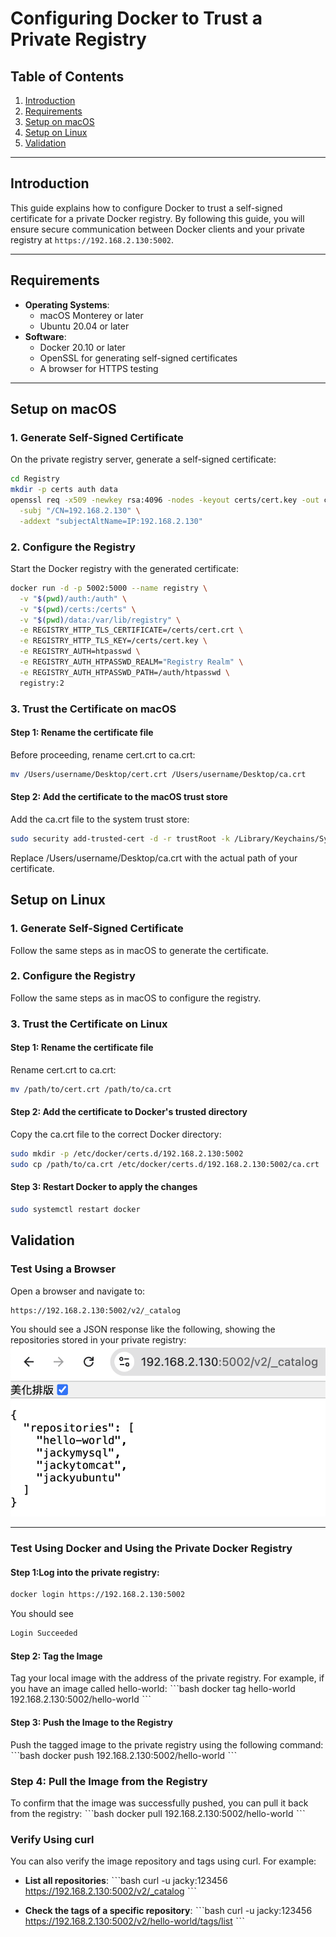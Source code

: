 # Configuring Docker to Trust a Private Registry

## Table of Contents
1. [Introduction](#introduction)
2. [Requirements](#requirements)
3. [Setup on macOS](#setup-on-macos)
4. [Setup on Linux](#setup-on-linux)
5. [Validation](#validation)

---

## Introduction

This guide explains how to configure Docker to trust a self-signed certificate for a private Docker registry. By following this guide, you will ensure secure communication between Docker clients and your private registry at `https://192.168.2.130:5002`.

---

## Requirements

- **Operating Systems**:
  - macOS Monterey or later
  - Ubuntu 20.04 or later
- **Software**:
  - Docker 20.10 or later
  - OpenSSL for generating self-signed certificates
  - A browser for HTTPS testing

---

## Setup on macOS

### 1. Generate Self-Signed Certificate

On the private registry server, generate a self-signed certificate:
```bash
cd Registry
mkdir -p certs auth data
openssl req -x509 -newkey rsa:4096 -nodes -keyout certs/cert.key -out certs/cert.crt -days 365 \
  -subj "/CN=192.168.2.130" \
  -addext "subjectAltName=IP:192.168.2.130"
```

### 2. Configure the Registry

Start the Docker registry with the generated certificate:
```bash
docker run -d -p 5002:5000 --name registry \
  -v "$(pwd)/auth:/auth" \
  -v "$(pwd)/certs:/certs" \
  -v "$(pwd)/data:/var/lib/registry" \
  -e REGISTRY_HTTP_TLS_CERTIFICATE=/certs/cert.crt \
  -e REGISTRY_HTTP_TLS_KEY=/certs/cert.key \
  -e REGISTRY_AUTH=htpasswd \
  -e REGISTRY_AUTH_HTPASSWD_REALM="Registry Realm" \
  -e REGISTRY_AUTH_HTPASSWD_PATH=/auth/htpasswd \
  registry:2
```

### 3. Trust the Certificate on macOS

#### Step 1: Rename the certificate file
Before proceeding, rename cert.crt to ca.crt:
```bash
mv /Users/username/Desktop/cert.crt /Users/username/Desktop/ca.crt
```

#### Step 2: Add the certificate to the macOS trust store
Add the ca.crt file to the system trust store:
```bash
sudo security add-trusted-cert -d -r trustRoot -k /Library/Keychains/System.keychain /Users/username/Desktop/ca.crt
```

Replace /Users/username/Desktop/ca.crt with the actual path of your certificate.

## Setup on Linux

### 1. Generate Self-Signed Certificate
Follow the same steps as in macOS to generate the certificate.

### 2. Configure the Registry
Follow the same steps as in macOS to configure the registry.

### 3. Trust the Certificate on Linux

#### Step 1: Rename the certificate file
Rename cert.crt to ca.crt:
```bash
mv /path/to/cert.crt /path/to/ca.crt
```

#### Step 2: Add the certificate to Docker's trusted directory
Copy the ca.crt file to the correct Docker directory:
```bash
sudo mkdir -p /etc/docker/certs.d/192.168.2.130:5002
sudo cp /path/to/ca.crt /etc/docker/certs.d/192.168.2.130:5002/ca.crt
```

#### Step 3: Restart Docker to apply the changes
```bash
sudo systemctl restart docker
```

## Validation

### Test Using a Browser
Open a browser and navigate to:
```bash
https://192.168.2.130:5002/v2/_catalog
```
You should see a JSON response like the following, showing the repositories stored in your private registry:
![browser_catalog](./browser_catalog.png)

---

### Test Using Docker and Using the Private Docker Registry
#### Step 1:Log into the private registry:
```bash
docker login https://192.168.2.130:5002
```
You should see
```bash
Login Succeeded
```

#### Step 2: Tag the Image
Tag your local image with the address of the private registry. For example, if you have an image called hello-world:
ˋˋˋbash
docker tag hello-world 192.168.2.130:5002/hello-world
ˋˋˋ

#### Step 3: Push the Image to the Registry
Push the tagged image to the private registry using the following command:
ˋˋˋbash
docker push 192.168.2.130:5002/hello-world
ˋˋˋ

### Step 4: Pull the Image from the Registry 
To confirm that the image was successfully pushed, you can pull it back from the registry:
ˋˋˋbash
docker pull 192.168.2.130:5002/hello-world
ˋˋˋ

### Verify Using curl
You can also verify the image repository and tags using curl. For example:
- **List all repositories**:
ˋˋˋbash
curl -u jacky:123456 https://192.168.2.130:5002/v2/_catalog
ˋˋˋ

- **Check the tags of a specific repository**:
ˋˋˋbash
curl -u jacky:123456 https://192.168.2.130:5002/v2/hello-world/tags/list
ˋˋˋ
